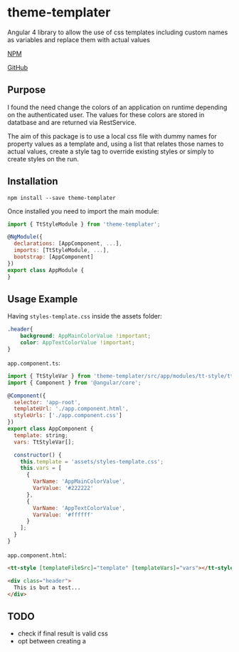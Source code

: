 # theme-templater

Angular 4 library to allow the use of css templates including custom names as variables and replace them with actual values

[NPM](https://www.npmjs.com/package/theme-templater)

[GitHub](https://github.com/FabioGuerreiro/theme-templater)

## Purpose

I found the need change the colors of an application on runtime depending on the authenticated user. The values for these colors are stored in datatbase and are returned via RestService.

The aim of this package is to use a local css file with dummy names for property values as a template and, using a list that relates those names to actual values, create a style tag to override existing styles or simply to create styles on the run.

## Installation

```shell
npm install --save theme-templater
```
Once installed you need to import the main module:
```js
import { TtStyleModule } from 'theme-templater';

@NgModule({
  declarations: [AppComponent, ...],
  imports: [TtStyleModule, ...],  
  bootstrap: [AppComponent]
})
export class AppModule {
}
```

## Usage Example

Having `styles-template.css` inside the assets folder:
```css
.header{
    background: AppMainColorValue !important;
    color: AppTextColorValue !important;
}
```

`app.component.ts`:
```js
import { TtStyleVar } from 'theme-templater/src/app/modules/tt-style/tt-style-var';
import { Component } from '@angular/core';

@Component({
  selector: 'app-root',
  templateUrl: './app.component.html',
  styleUrls: ['./app.component.css']
})
export class AppComponent {
  template: string;
  vars: TtStyleVar[];

  constructor() {
    this.template = 'assets/styles-template.css';
    this.vars = [
      {
        VarName: 'AppMainColorValue',
        VarValue: '#222222'
      },
      {
        VarName: 'AppTextColorValue',
        VarValue: '#ffffff'
      }
    ];
  }
}
```

`app.component.html`:
```html
<tt-style [templateFileSrc]="template" [templateVars]="vars"></tt-style>

<div class="header">
  This is but a test...
</div>
```

## TODO

- check if final result is valid css
- opt between creating a <style> tag or a css file
